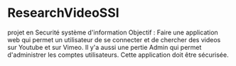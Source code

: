 # ResearchVideoSSI
projet en Securité système d'information 
Objectif : 
Faire une application web qui permet un utilisateur de se connecter et de chercher des videos sur Youtube et sur Vimeo.
Il y'a aussi une pertie Admin qui permet d'administrer les comptes utilisateurs.
Cette application doit être sécurisée.

